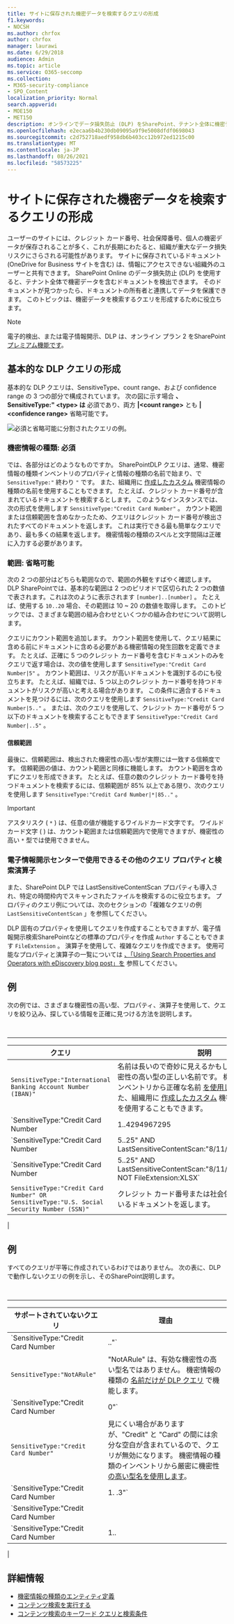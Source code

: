 ```yaml
---
title: サイトに保存された機密データを検索するクエリの形成
f1.keywords:
- NOCSH
ms.author: chrfox
author: chrfox
manager: laurawi
ms.date: 6/29/2018
audience: Admin
ms.topic: article
ms.service: O365-seccomp
ms.collection:
- M365-security-compliance
- SPO_Content
localization_priority: Normal
search.appverid:
- MOE150
- MET150
description: オンラインでデータ損失防止 (DLP) をSharePoint、テナント全体に機密データを含むドキュメントを検出します。
ms.openlocfilehash: e2ecaa6b4b230db09095a9f9e5008dfdf0698043
ms.sourcegitcommit: c2d752718aedf958db6b403cc12b972ed1215c00
ms.translationtype: MT
ms.contentlocale: ja-JP
ms.lasthandoff: 08/26/2021
ms.locfileid: "58573225"
---
```

# <a name="form-a-query-to-find-sensitive-data-stored-on-sites"></a>サイトに保存された機密データを検索するクエリの形成

ユーザーのサイトには、クレジット カード番号、社会保障番号、個人の機密データが保存されることが多く、これが長期にわたると、組織が重大なデータ損失リスクにさらされる可能性があります。 サイトに保存されているドキュメント (OneDrive for Business サイトを含む) は、情報にアクセスできない組織外のユーザーと共有できます。 SharePoint Online のデータ損失防止 (DLP) を使用すると、テナント全体で機密データを含むドキュメントを検出できます。 そのドキュメントが見つかったら、ドキュメントの所有者と連携してデータを保護できます。 このトピックは、機密データを検索するクエリを形成するために役立ちます。

> [!NOTE]
> 電子的検出、または電子情報開示、DLP は、オンライン プラン 2 をSharePoint[プレミアム機能です](https://go.microsoft.com/fwlink/?LinkId=510080)。

## <a name="forming-a-basic-dlp-query"></a>基本的な DLP クエリの形成

基本的な DLP クエリは、SensitiveType、count range、および confidence range の 3 つの部分で構成されています。 次の図に示す場合 **、SensitiveType:" \<type\> は** 必須であり、両方 **|\<count range\>** とも **|\<confidence range\>** 省略可能です。

![必須と省略可能に分割されたクエリの例。](../media/DLP-query-example-text.png)

### <a name="sensitive-type---required"></a>機密情報の種類: 必須

では、各部分はどのようなものですか。 SharePointDLP クエリは、通常、機密情報の種類インベントリのプロパティと情報の種類の名前で始まり、で `SensitiveType:"` 終わり[](/Exchange/what-the-sensitive-information-types-in-exchange-look-for-exchange-2013-help) `"` です。 また、組織用に [作成したカスタム](create-a-custom-sensitive-information-type.md) 機密情報の種類の名前を使用することもできます。 たとえば、クレジット カード番号が含まれているドキュメントを検索するとします。 このようなインスタンスでは、次の形式を使用します  `SensitiveType:"Credit Card Number"` 。 カウント範囲または信頼範囲を含めなかったため、クエリはクレジット カード番号が検出されたすべてのドキュメントを返します。 これは実行できる最も簡単なクエリであり、最も多くの結果を返します。 機密情報の種類のスペルと文字間隔は正確に入力する必要があります。

### <a name="ranges---optional"></a>範囲: 省略可能

次の 2 つの部分はどちらも範囲なので、範囲の外観をすばやく確認します。 DLP SharePointでは、基本的な範囲は 2 つのピリオドで区切られた 2 つの数値で表されます。これは次のように表示されます `[number]..[number]` 。 たとえば、使用する  `10..20` 場合、その範囲は 10 ~ 20 の数値を取得します。 このトピックでは、さまざまな範囲の組み合わせといくつかの組み合わせについて説明します。

クエリにカウント範囲を追加します。 カウント範囲を使用して、クエリ結果に含める前にドキュメントに含める必要がある機密情報の発生回数を定義できます。 たとえば、正確に 5 つのクレジット カード番号を含むドキュメントのみをクエリで返す場合は、次の値を使用します  `SensitiveType:"Credit Card Number|5"` 。 カウント範囲は、リスクが高いドキュメントを識別するのにも役立ちます。 たとえば、組織では、5 つ以上のクレジット カード番号を持つドキュメントがリスクが高いと考える場合があります。 この条件に適合するドキュメントを見つけるには、次のクエリを使用します  `SensitiveType:"Credit Card Number|5.."` 。 または、次のクエリを使用して、クレジット カード番号が 5 つ以下のドキュメントを検索することもできます  `SensitiveType:"Credit Card Number|..5"` 。

#### <a name="confidence-range"></a>信頼範囲

最後に、信頼範囲は、検出された機密性の高い型が実際には一致する信頼度です。 信頼範囲の値は、カウント範囲と同様に機能します。 カウント範囲を含めずにクエリを形成できます。 たとえば、任意の数のクレジット カード番号を持つドキュメントを検索するには、信頼範囲が 85% 以上である限り、次のクエリを使用します  `SensitiveType:"Credit Card Number|*|85.."` 。

> [!IMPORTANT]
> アスタリスク ( `*` ) は、任意の値が機能するワイルドカード文字です。 ワイルドカード文字 ( ) は、カウント範囲または信頼範囲内で使用できますが、機密性の高い `*` 型では使用できません。

### <a name="additional-query-properties-and-search-operators-available-in-the-ediscovery-center"></a>電子情報開示センターで使用できるその他のクエリ プロパティと検索演算子

また、SharePoint DLP では LastSensitiveContentScan プロパティも導入され、特定の時間枠内でスキャンされたファイルを検索するのに役立ちます。 プロパティのクエリ例については、次のセクションの「複雑なクエリの例 `LastSensitiveContentScan` 」を参照してください。 [](#examples-of-complex-queries)

DLP 固有のプロパティを使用してクエリを作成することもできますが、電子情報開示検索SharePointなどの標準のプロパティを作成 `Author` することもできます `FileExtension` 。 演算子を使用して、複雑なクエリを作成できます。 使用可能なプロパティと演算子の一覧については [、「Using Search Properties and Operators with eDiscovery blog post」を](/archive/blogs/quentin/using-search-properties-and-operators-with-ediscovery) 参照してください。

## <a name="examples-of-complex-queries"></a>例

次の例では、さまざまな機密性の高い型、プロパティ、演算子を使用して、クエリを絞り込み、探している情報を正確に見つける方法を説明します。

<br>

****

|クエリ|説明|
|---|---|
|`SensitiveType:"International Banking Account Number (IBAN)"`|名前は長いので奇妙に見えるかもしれませんが、その機密性の高い型の正しい名前です。 機密情報の種類のインベントリから正確な名前 [を使用してください](/Exchange/what-the-sensitive-information-types-in-exchange-look-for-exchange-2013-help)。 また、組織用に [作成したカスタム](create-a-custom-sensitive-information-type.md) 機密情報の種類の名前を使用することもできます。|
|`SensitiveType:"Credit Card Number|1..4294967295|1..100"`|これにより、機密性の高い種類の "クレジット カード番号" に少なくとも 1 つ一致するドキュメントが返されます。 各範囲の値は、それぞれの最小値と最大値です。 このクエリを記述するより簡単な方法  `SensitiveType:"Credit Card Number"` は、ですが、その中で楽しいのはどこですか?|
|`SensitiveType:"Credit Card Number|5..25" AND LastSensitiveContentScan:"8/11/2018..8/13/2018"`|これにより、2018 年 8 月 11 日から 2018 年 8 月 13 日までスキャンされた 5 ~ 25 のクレジット カード番号を含むドキュメントが返されます。|
|`SensitiveType:"Credit Card Number|5..25" AND LastSensitiveContentScan:"8/11/2018..8/13/2018" NOT FileExtension:XLSX`|これにより、2018 年 8 月 11 日から 2018 年 8 月 13 日までスキャンされた 5 ~ 25 のクレジット カード番号を含むドキュメントが返されます。 XLSX 拡張子を持つファイルは、クエリ結果には含まれません。  `FileExtension` は、クエリに含め得る多くのプロパティの 1 つです。 詳細については、「検索プロパティと [演算子を電子情報開示で使用する」を参照してください](/archive/blogs/quentin/using-search-properties-and-operators-with-ediscovery)。|
|`SensitiveType:"Credit Card Number" OR SensitiveType:"U.S. Social Security Number (SSN)"`|クレジット カード番号または社会保障番号が含まれているドキュメントを返します。|
|

## <a name="examples-of-queries-to-avoid"></a>例

すべてのクエリが平等に作成されているわけではありません。 次の表に、DLP で動作しないクエリの例を示し、そのSharePoint説明します。

<br>

****

|サポートされていないクエリ|理由|
|---|---|
|`SensitiveType:"Credit Card Number|.."`|少なくとも 1 つの値を追加する必要があります。|
|`SensitiveType:"NotARule"`|"NotARule" は、有効な機密性の高い型名ではありません。 機密情報の種類の [名前だけが DLP クエリ](/Exchange/what-the-sensitive-information-types-in-exchange-look-for-exchange-2013-help) で機能します。|
|`SensitiveType:"Credit Card Number|0"`|0 は、範囲内の最小値または最大値として無効です。|
|`SensitiveType:"Credit Card Number"`|見にくい場合がありますが、"Credit" と "Card" の間には余分な空白が含まれているので、クエリが無効になります。 機密情報の種類のインベントリから厳密に機密性 [の高い型名を使用します](/Exchange/what-the-sensitive-information-types-in-exchange-look-for-exchange-2013-help)。|
|`SensitiveType:"Credit Card Number|1. .3"`|2 つの期間の部分は、スペースで区切る必要があります。|
|`SensitiveType:"Credit Card Number| |1..|80.."`|パイプ区切り記号 () が多すぎます \| 。 代わりに、次の形式に従います。 `SensitiveType: "Credit Card Number|1..|80.."`|
|`SensitiveType:"Credit Card Number|1..|80..101"`|信頼度の値はパーセンテージを表すので、100 を超えかねない。 1 ～ 100 の数値を選択してください。|
|

## <a name="for-more-information"></a>詳細情報

- [機密情報の種類のエンティティ定義](sensitive-information-type-entity-definitions.md)
- [コンテンツ検索を実行する](content-search.md)
- [コンテンツ検索のキーワード クエリと検索条件](keyword-queries-and-search-conditions.md)
